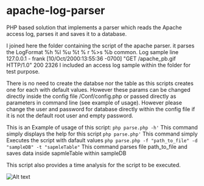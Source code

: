 # apache-log-parser
PHP based solution that implements a parser which reads the Apache access log, parses it and saves it to a database.

I joined here the folder containing the script of the apache parser. it parses the LogFormat %h %l %u %t % r %>s %b common.
    Log sample line
        127.0.0.1 - frank [10/Oct/2000:13:55:36 -0700] "GET /apache_pb.gif HTTP/1.0" 200 2326
I included an access log sample within the folder for test purpose.


There is no need to create the databse nor the table as this scripts creates  one for each with default values. However these params can be changed directly inside the config file /Conf/config.php or passed directly as parameters in command line (see example of usage). However please change the user and  password for database directly within the config file if it is not the default root user and empty password.

This is an Example of usage of this script:
``php parse.php -h'``
This command simply displays the help for this script
``php parse.php'``
This command simply Executes the script with dafault values
``php parse.php -f "path_to_file" -d "sampleDB" -t "sapmleTable"``
This command parses file path_to_file and saves data inside sapmleTable within sampleDB

This script also provides a time analysis for the script to be executed.

![Alt text](/path/to/image.jpg)
